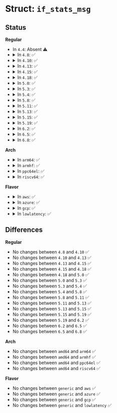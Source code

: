 # Struct: <code>if_stats_msg</code>

## Status
<b>Regular</b>
<ul>
<li>
In <code>4.4</code>: Absent ⚠️
</li>
<li>
<details>
<summary>In <code>4.8</code>: ✅</summary>

```c
struct if_stats_msg {
    __u8 family;
    __u8 pad1;
    __u16 pad2;
    __u32 ifindex;
    __u32 filter_mask;
};
```
</details>
</li>
<li>
<details>
<summary>In <code>4.10</code>: ✅</summary>

```c
struct if_stats_msg {
    __u8 family;
    __u8 pad1;
    __u16 pad2;
    __u32 ifindex;
    __u32 filter_mask;
};
```
</details>
</li>
<li>
<details>
<summary>In <code>4.13</code>: ✅</summary>

```c
struct if_stats_msg {
    __u8 family;
    __u8 pad1;
    __u16 pad2;
    __u32 ifindex;
    __u32 filter_mask;
};
```
</details>
</li>
<li>
<details>
<summary>In <code>4.15</code>: ✅</summary>

```c
struct if_stats_msg {
    __u8 family;
    __u8 pad1;
    __u16 pad2;
    __u32 ifindex;
    __u32 filter_mask;
};
```
</details>
</li>
<li>
<details>
<summary>In <code>4.18</code>: ✅</summary>

```c
struct if_stats_msg {
    __u8 family;
    __u8 pad1;
    __u16 pad2;
    __u32 ifindex;
    __u32 filter_mask;
};
```
</details>
</li>
<li>
<details>
<summary>In <code>5.0</code>: ✅</summary>

```c
struct if_stats_msg {
    __u8 family;
    __u8 pad1;
    __u16 pad2;
    __u32 ifindex;
    __u32 filter_mask;
};
```
</details>
</li>
<li>
<details>
<summary>In <code>5.3</code>: ✅</summary>

```c
struct if_stats_msg {
    __u8 family;
    __u8 pad1;
    __u16 pad2;
    __u32 ifindex;
    __u32 filter_mask;
};
```
</details>
</li>
<li>
<details>
<summary>In <code>5.4</code>: ✅</summary>

```c
struct if_stats_msg {
    __u8 family;
    __u8 pad1;
    __u16 pad2;
    __u32 ifindex;
    __u32 filter_mask;
};
```
</details>
</li>
<li>
<details>
<summary>In <code>5.8</code>: ✅</summary>

```c
struct if_stats_msg {
    __u8 family;
    __u8 pad1;
    __u16 pad2;
    __u32 ifindex;
    __u32 filter_mask;
};
```
</details>
</li>
<li>
<details>
<summary>In <code>5.11</code>: ✅</summary>

```c
struct if_stats_msg {
    __u8 family;
    __u8 pad1;
    __u16 pad2;
    __u32 ifindex;
    __u32 filter_mask;
};
```
</details>
</li>
<li>
<details>
<summary>In <code>5.13</code>: ✅</summary>

```c
struct if_stats_msg {
    __u8 family;
    __u8 pad1;
    __u16 pad2;
    __u32 ifindex;
    __u32 filter_mask;
};
```
</details>
</li>
<li>
<details>
<summary>In <code>5.15</code>: ✅</summary>

```c
struct if_stats_msg {
    __u8 family;
    __u8 pad1;
    __u16 pad2;
    __u32 ifindex;
    __u32 filter_mask;
};
```
</details>
</li>
<li>
<details>
<summary>In <code>5.19</code>: ✅</summary>

```c
struct if_stats_msg {
    __u8 family;
    __u8 pad1;
    __u16 pad2;
    __u32 ifindex;
    __u32 filter_mask;
};
```
</details>
</li>
<li>
<details>
<summary>In <code>6.2</code>: ✅</summary>

```c
struct if_stats_msg {
    __u8 family;
    __u8 pad1;
    __u16 pad2;
    __u32 ifindex;
    __u32 filter_mask;
};
```
</details>
</li>
<li>
<details>
<summary>In <code>6.5</code>: ✅</summary>

```c
struct if_stats_msg {
    __u8 family;
    __u8 pad1;
    __u16 pad2;
    __u32 ifindex;
    __u32 filter_mask;
};
```
</details>
</li>
<li>
<details>
<summary>In <code>6.8</code>: ✅</summary>

```c
struct if_stats_msg {
    __u8 family;
    __u8 pad1;
    __u16 pad2;
    __u32 ifindex;
    __u32 filter_mask;
};
```
</details>
</li>
</ul>
<b>Arch</b>
<ul>
<li>
<details>
<summary>In <code>arm64</code>: ✅</summary>

```c
struct if_stats_msg {
    __u8 family;
    __u8 pad1;
    __u16 pad2;
    __u32 ifindex;
    __u32 filter_mask;
};
```
</details>
</li>
<li>
<details>
<summary>In <code>armhf</code>: ✅</summary>

```c
struct if_stats_msg {
    __u8 family;
    __u8 pad1;
    __u16 pad2;
    __u32 ifindex;
    __u32 filter_mask;
};
```
</details>
</li>
<li>
<details>
<summary>In <code>ppc64el</code>: ✅</summary>

```c
struct if_stats_msg {
    __u8 family;
    __u8 pad1;
    __u16 pad2;
    __u32 ifindex;
    __u32 filter_mask;
};
```
</details>
</li>
<li>
<details>
<summary>In <code>riscv64</code>: ✅</summary>

```c
struct if_stats_msg {
    __u8 family;
    __u8 pad1;
    __u16 pad2;
    __u32 ifindex;
    __u32 filter_mask;
};
```
</details>
</li>
</ul>
<b>Flavor</b>
<ul>
<li>
<details>
<summary>In <code>aws</code>: ✅</summary>

```c
struct if_stats_msg {
    __u8 family;
    __u8 pad1;
    __u16 pad2;
    __u32 ifindex;
    __u32 filter_mask;
};
```
</details>
</li>
<li>
<details>
<summary>In <code>azure</code>: ✅</summary>

```c
struct if_stats_msg {
    __u8 family;
    __u8 pad1;
    __u16 pad2;
    __u32 ifindex;
    __u32 filter_mask;
};
```
</details>
</li>
<li>
<details>
<summary>In <code>gcp</code>: ✅</summary>

```c
struct if_stats_msg {
    __u8 family;
    __u8 pad1;
    __u16 pad2;
    __u32 ifindex;
    __u32 filter_mask;
};
```
</details>
</li>
<li>
<details>
<summary>In <code>lowlatency</code>: ✅</summary>

```c
struct if_stats_msg {
    __u8 family;
    __u8 pad1;
    __u16 pad2;
    __u32 ifindex;
    __u32 filter_mask;
};
```
</details>
</li>
</ul>

## Differences
<b>Regular</b>
<ul>
<li>
No changes between <code>4.8</code> and <code>4.10</code> ✅
</li>
<li>
No changes between <code>4.10</code> and <code>4.13</code> ✅
</li>
<li>
No changes between <code>4.13</code> and <code>4.15</code> ✅
</li>
<li>
No changes between <code>4.15</code> and <code>4.18</code> ✅
</li>
<li>
No changes between <code>4.18</code> and <code>5.0</code> ✅
</li>
<li>
No changes between <code>5.0</code> and <code>5.3</code> ✅
</li>
<li>
No changes between <code>5.3</code> and <code>5.4</code> ✅
</li>
<li>
No changes between <code>5.4</code> and <code>5.8</code> ✅
</li>
<li>
No changes between <code>5.8</code> and <code>5.11</code> ✅
</li>
<li>
No changes between <code>5.11</code> and <code>5.13</code> ✅
</li>
<li>
No changes between <code>5.13</code> and <code>5.15</code> ✅
</li>
<li>
No changes between <code>5.15</code> and <code>5.19</code> ✅
</li>
<li>
No changes between <code>5.19</code> and <code>6.2</code> ✅
</li>
<li>
No changes between <code>6.2</code> and <code>6.5</code> ✅
</li>
<li>
No changes between <code>6.5</code> and <code>6.8</code> ✅
</li>
</ul>
<b>Arch</b>
<ul>
<li>
No changes between <code>amd64</code> and <code>arm64</code> ✅
</li>
<li>
No changes between <code>amd64</code> and <code>armhf</code> ✅
</li>
<li>
No changes between <code>amd64</code> and <code>ppc64el</code> ✅
</li>
<li>
No changes between <code>amd64</code> and <code>riscv64</code> ✅
</li>
</ul>
<b>Flavor</b>
<ul>
<li>
No changes between <code>generic</code> and <code>aws</code> ✅
</li>
<li>
No changes between <code>generic</code> and <code>azure</code> ✅
</li>
<li>
No changes between <code>generic</code> and <code>gcp</code> ✅
</li>
<li>
No changes between <code>generic</code> and <code>lowlatency</code> ✅
</li>
</ul>
